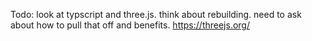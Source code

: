 Todo: look at typscript and three.js. think about rebuilding. need to ask about how to pull that off and benefits.
https://threejs.org/
